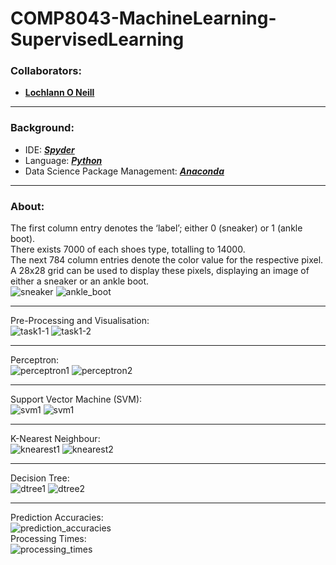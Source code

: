 <!--https://github.com/darsaveli/Readme-Markdown-Syntax-->

# COMP8043-MachineLearning-SupervisedLearning

### Collaborators:
* **[Lochlann O Neill](https://github.com/lochlannoneill)**

-----

### Background:
* IDE: ***[Spyder](https://www.spyder-ide.org/)***  
* Language: ***[Python](https://www.python.org/downloads/)***
* Data Science Package Management: ***[Anaconda](https://www.anaconda.com/products/distribution)***

-----

### About:
The first column entry denotes the ‘label’; either 0 (sneaker) or 1 (ankle boot).  
There exists 7000 of each shoes type, totalling to 14000.  
The next 784 column entries denote the color value for the respective pixel.  
A 28x28 grid can be used to display these pixels, displaying an image of either a sneaker or an ankle boot.  
![sneaker](https://github.com/lochlannoneill/COMP8043-Machine-Learning-Supervised-Learning/blob/main/screenshots/sneaker.png?raw=true)
![ankle_boot](https://github.com/lochlannoneill/COMP8043-Machine-Learning-Supervised-Learning/blob/main/screenshots/ankle_boot.png?raw=true)  

-----

Pre-Processing and Visualisation:  
![task1-1](https://github.com/lochlannoneill/COMP8043-MachineLearning-SupervisedLearning/blob/main/screenshots/task1-1.png)
![task1-2](https://github.com/lochlannoneill/COMP8043-MachineLearning-SupervisedLearning/blob/main/screenshots/task1-2.png)

-----

Perceptron:  
![perceptron1](https://github.com/lochlannoneill/COMP8043-Machine-Learning-Supervised-Learning/blob/main/screenshots/perceptron1.png?raw=true)
![perceptron2](https://github.com/lochlannoneill/COMP8043-Machine-Learning-Supervised-Learning/blob/main/screenshots/perceptron2.png?raw=true)

-----

Support Vector Machine (SVM):  
![svm1](https://github.com/lochlannoneill/COMP8043-Machine-Learning-Supervised-Learning/blob/main/screenshots/smv1.PNG?raw=true)
![svm1](https://github.com/lochlannoneill/COMP8043-Machine-Learning-Supervised-Learning/blob/main/screenshots/smv2.PNG?raw=true)

-----

K-Nearest Neighbour:  
![knearest1](https://github.com/lochlannoneill/COMP8043-Machine-Learning-Supervised-Learning/blob/main/screenshots/knearest1.PNG?raw=true)
![knearest2](https://github.com/lochlannoneill/COMP8043-Machine-Learning-Supervised-Learning/blob/main/screenshots/knearest2.PNG?raw=true)

-----

Decision Tree:  
![dtree1](https://github.com/lochlannoneill/COMP8043-Machine-Learning-Supervised-Learning/blob/main/screenshots/dtree1.PNG?raw=true)
![dtree2](https://github.com/lochlannoneill/COMP8043-Machine-Learning-Supervised-Learning/blob/main/screenshots/dtree2.PNG?raw=true)

-----
Prediction Accuracies:  
![prediction_accuracies](https://github.com/lochlannoneill/COMP8043-Machine-Learning-Supervised-Learning/blob/main/screenshots/comparison_prediction_accuracies.png?raw=true)  
Processing Times:  
![processing_times](https://github.com/lochlannoneill/COMP8043-Machine-Learning-Supervised-Learning/blob/main/screenshots/comparison_processing_times.png?raw=true)  
